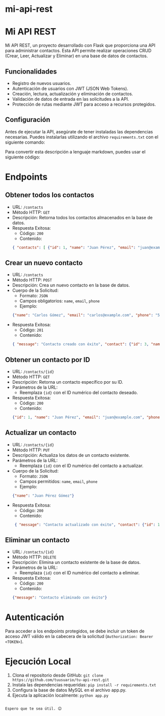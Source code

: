 # mi-api-rest
# Mi API REST

Mi API REST, un proyecto desarrollado con Flask que proporciona una API para administrar contactos. Esta API permite realizar operaciones CRUD (Crear, Leer, Actualizar y Eliminar) en una base de datos de contactos.

## Funcionalidades

- Registro de nuevos usuarios.
- Autenticación de usuarios con JWT (JSON Web Tokens).
- Creación, lectura, actualización y eliminación de contactos.
- Validación de datos de entrada en las solicitudes a la API.
- Protección de rutas mediante JWT para acceso a recursos protegidos.

## Configuración

Antes de ejecutar la API, asegúrate de tener instaladas las dependencias necesarias. Puedes instalarlas utilizando el archivo `requirements.txt` con el siguiente comando:

Para convertir esta descripción a lenguaje markdown, puedes usar el siguiente código:


# Endpoints

## Obtener todos los contactos
- URL: `/contacts`
- Método HTTP: `GET`
- Descripción: Retorna todos los contactos almacenados en la base de datos.
- Respuesta Exitosa:
  - Código: `200`
  - Contenido: 
  ```json
  { "contacts": [ {"id": 1, "name": "Juan Pérez", "email": "juan@example.com", "phone": "1234567890"}, {"id": 2, "name": "María López", "email": "maria@example.com", "phone": "9876543210"} ] }
  ```

## Crear un nuevo contacto
- URL: `/contacts`
- Método HTTP: `POST`
- Descripción: Crea un nuevo contacto en la base de datos.
- Cuerpo de la Solicitud:
  - Formato: `JSON`
  - Campos obligatorios: `name`, `email`, `phone`
  - Ejemplo: 
  ```json
  {"name": "Carlos Gómez", "email": "carlos@example.com", "phone": "5678901234"}
  ```
- Respuesta Exitosa:
  - Código: `201`
  - Contenido: 
  ```json
  { "message": "Contacto creado con éxito", "contact": {"id": 3, "name": "Carlos Gómez", "email": "carlos@example.com", "phone": "5678901234"} }
  ```

## Obtener un contacto por ID
- URL: `/contacts/{id}`
- Método HTTP: `GET`
- Descripción: Retorna un contacto específico por su ID.
- Parámetros de la URL:
  - Reemplaza `{id}` con el ID numérico del contacto deseado.
- Respuesta Exitosa:
  - Código: `200`
  - Contenido: 
  ```json
  {"id": 1, "name": "Juan Pérez", "email": "juan@example.com", "phone": "1234567890"}
  ```

## Actualizar un contacto
- URL: `/contacts/{id}`
- Método HTTP: `PUT`
- Descripción: Actualiza los datos de un contacto existente.
- Parámetros de la URL:
  - Reemplaza `{id}` con el ID numérico del contacto a actualizar.
- Cuerpo de la Solicitud:
  - Formato: `JSON`
  - Campos permitidos: `name`, `email`, `phone`
  - Ejemplo: 
  ```json
  {"name": "Juan Pérez Gómez"}
  ```
- Respuesta Exitosa:
  - Código: `200`
  - Contenido: 
  ```json
   { "message": "Contacto actualizado con éxito", "contact": {"id": 1, "name": "Juan Pérez Gómez", "email": "juan@example.com", "phone": "1234567890"} }
   ```

## Eliminar un contacto
- URL: `/contacts/{id}`
- Método HTTP: `DELETE`
- Descripción: Elimina un contacto existente de la base de datos.
- Parámetros de la URL:
  - Reemplaza `{id}` con el ID numérico del contacto a eliminar.
- Respuesta Exitosa:
  - Código: `200`
  - Contenido: 
   ```json
   {"message": "Contacto eliminado con éxito"}
   ```

# Autenticación

Para acceder a los endpoints protegidos, se debe incluir un token de acceso JWT válido en la cabecera de la solicitud (`Authorization: Bearer <TOKEN>`).

# Ejecución Local

1. Clona el repositorio desde GitHub: `git clone https://github.com/tuusuario/tu-api-rest.git`
2. Instala las dependencias requeridas: `pip install -r requirements.txt`
3. Configura la base de datos MySQL en el archivo app.py.
4. Ejecuta la aplicación localmente: `python app.py`
```

Espero que te sea útil. 😊
